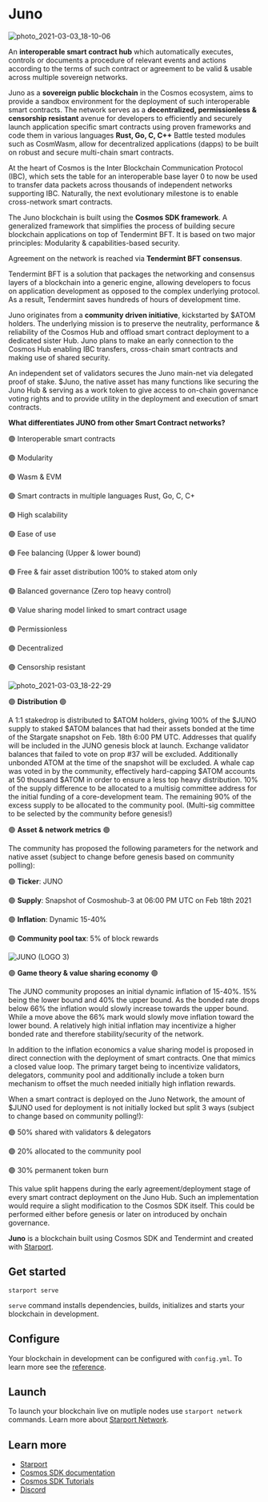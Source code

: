 # Juno

![photo_2021-03-03_18-10-06](https://user-images.githubusercontent.com/79812965/110179648-ba938400-7e08-11eb-849c-a8da02c31a21.jpg)

An **interoperable smart contract hub** which automatically executes, controls or documents a procedure of relevant events and actions 
according to the terms of such contract or agreement to be valid & usable across multiple sovereign networks.

Juno as a **sovereign public blockchain** in the Cosmos ecosystem, aims to provide a sandbox environment for the deployment 
of such interoperable smart contracts. The network serves as a **decentralized, permissionless & censorship resistant** avenue 
for developers to efficiently and securely launch application specific smart contracts using proven frameworks 
and code them in various languages **Rust, Go, C, C++**
Battle tested modules such as CosmWasm, allow for decentralized applications (dapps) to be built on robust and secure multi-chain smart contracts.

At the heart of Cosmos is the Inter Blockchain Communication Protocol (IBC), which sets the table for an interoperable base layer 0 
to now be used to transfer data packets across thousands of independent networks supporting IBC. 
Naturally, the next evolutionary milestone is to enable cross-network smart contracts.

The Juno blockchain is built using the **Cosmos SDK framework**. 
A generalized framework that simplifies the process of building secure blockchain applications on top of Tendermint BFT. 
It is based on two major principles: Modularity & capabilities-based security.

Agreement on the network is reached via **Tendermint BFT consensus**.

Tendermint BFT is a solution that packages the networking and consensus layers of a blockchain into a generic engine, 
allowing developers to focus on application development as opposed to the complex underlying protocol. 
As a result, Tendermint saves hundreds of hours of development time.

Juno originates from a **community driven initiative**, kickstarted by $ATOM holders.
The underlying mission is to preserve the neutrality, performance & reliability of the Cosmos Hub and offload smart contract deployment to a dedicated sister Hub. 
Juno plans to make an early connection to the Cosmos Hub enabling IBC transfers, cross-chain smart contracts and making use of shared security.

An independent set of validators secures the Juno main-net via delegated proof of stake. 
$Juno, the native asset has many functions like securing the Juno Hub & serving as a work token to give access to on-chain governance voting rights 
and to provide utility in the deployment and execution of smart contracts.


**What differentiates JUNO from other Smart Contract networks?**

🟣 Interoperable smart contracts 

🟣 Modularity

🟣 Wasm & EVM

🟣 Smart contracts in multiple languages Rust, Go, C, C+

🟣 High scalability

🟣 Ease of use

🟣 Fee balancing (Upper & lower bound)

🟣 Free & fair asset distribution 100% to staked atom only

🟣 Balanced governance (Zero top heavy control) 
                                                     
🟣 Value sharing model linked to smart contract usage
                                                  
🟣 Permissionless 
                                                     
🟣 Decentralized
                                             
🟣 Censorship resistant

![photo_2021-03-03_18-22-29](https://user-images.githubusercontent.com/79812965/110187125-8a9fad00-7e17-11eb-971f-1b56faf3e558.jpg)


🟣 **Distribution** 🟣

A 1:1 stakedrop is distributed to $ATOM holders, giving 100% of the $JUNO supply to staked $ATOM balances that had their assets bonded 
at the time of the Stargate snapshot on Feb. 18th 6:00 PM UTC. 
Addresses that qualify will be included in the JUNO genesis block at launch. 
Exchange validator balances that failed to vote on prop #37 will be excluded. Additionally unbonded ATOM at the time of the snapshot will be excluded.
A whale cap was voted in by the community, effectively hard-capping $ATOM accounts at 50 thousand $ATOM in order to ensure a less top heavy distribution.
10% of the supply difference to be allocated to a multisig committee address for the initial funding of a core-development team. The remaining 90% of the excess supply to be allocated to the community pool.
(Multi-sig committee to be selected by the community before genesis!)

🟣 **Asset & network metrics** 🟣

The community has proposed the following parameters for the network and native asset (subject to change before genesis based on community polling):


🟣 **Ticker**: JUNO

🟣 **Supply**: Snapshot of Cosmoshub-3 at 06:00 PM UTC on Feb 18th 2021

🟣 **Inflation**: Dynamic 15-40%

🟣 **Community pool tax**: 5% of block rewards

![JUNO (LOGO 3)](https://user-images.githubusercontent.com/79812965/110180550-4b1e9400-7e0a-11eb-8386-ef1f5a9252f9.png)

🟣 **Game theory & value sharing economy** 🟣

The JUNO community proposes an initial dynamic inflation of 15-40%. 15% being the lower bound and 40% the upper bound. 
As the bonded rate drops below 66% the inflation would slowly increase towards the upper bound. 
While a move above the 66% mark would slowly move inflation toward the lower bound.
A relatively high initial inflation may incentivize a higher bonded rate and therefore stability/security of the network.

In addition to the inflation economics a value sharing model is proposed in direct connection with the deployment of smart contracts. 
One that mimics a closed value loop. The primary target being to incentivize validators, delegators, community pool 
and additionally include a token burn mechanism to offset the much needed initially high inflation rewards.

When a smart contract is deployed on the Juno Network, the amount of $JUNO used for deployment is not initially locked but split 3 ways
(subject to change based on community polling!):

🟣 50% shared with validators & delegators 

🟣 20% allocated to the community pool 
  
🟣 30% permanent token burn 

This value split happens during the early agreement/deployment stage of every smart contract deployment on the Juno Hub.
Such an implementation would require a slight modification to the Cosmos SDK itself. This could be performed either 
before genesis or later on introduced by onchain governance.








**Juno** is a blockchain built using Cosmos SDK and Tendermint and created with [Starport](https://github.com/tendermint/starport).

## Get started

```
starport serve
```

`serve` command installs dependencies, builds, initializes and starts your blockchain in development.

## Configure

Your blockchain in development can be configured with `config.yml`. To learn more see the [reference](https://github.com/tendermint/starport#documentation).

## Launch

To launch your blockchain live on mutliple nodes use `starport network` commands. Learn more about [Starport Network](https://github.com/tendermint/spn).

## Learn more

- [Starport](https://github.com/tendermint/starport)
- [Cosmos SDK documentation](https://docs.cosmos.network)
- [Cosmos SDK Tutorials](https://tutorials.cosmos.network)
- [Discord](https://discord.gg/W8trcGV)
